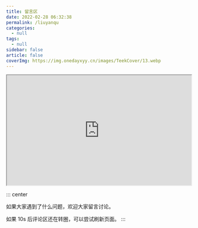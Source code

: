 ```yaml
---
title: 留言区
date: 2022-02-28 06:32:38
permalink: /liuyanqu
categories:
  - null
tags:
  - null
sidebar: false
article: false
coverImg: https://img.onedayxyy.cn/images/TeekCover/13.webp
---
```




































<iframe class="c-viewer__iframe" src="https://sketchfab.com/models/9af0ae87238a4840b95a83f9e6c5cdde/embed?autostart=1&amp;" id="api-frame" allow="autoplay; xr-spatial-tracking" xr-spatial-tracking="true" allowfullscreen="" width="100%" height="300"></iframe>

::: center

如果大家遇到了什么问题，欢迎大家留言讨论。

如果 10s 后评论区还在转圈，可以尝试刷新页面。
:::